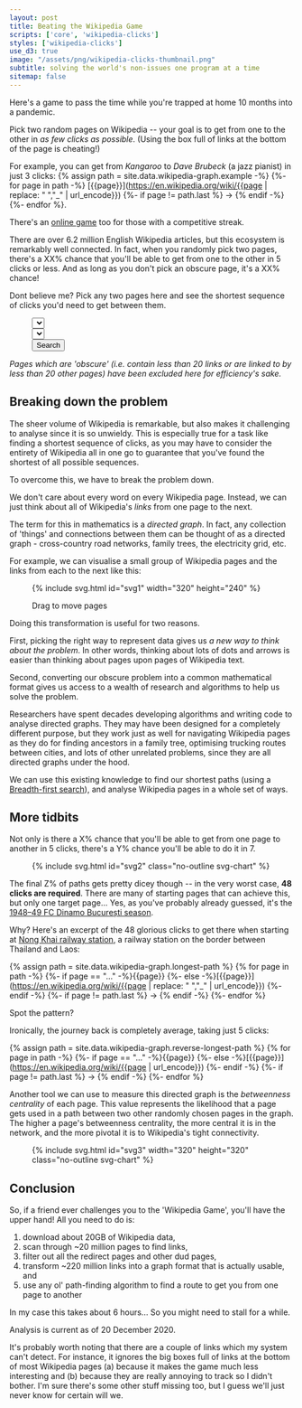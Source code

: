 ```yaml
---
layout: post
title: Beating the Wikipedia Game
scripts: ['core', 'wikipedia-clicks']
styles: ['wikipedia-clicks']
use_d3: true
image: "/assets/png/wikipedia-clicks-thumbnail.png"
subtitle: solving the world's non-issues one program at a time
sitemap: false
---
```


Here's a game to pass the time while you're trapped at home 10 months into a pandemic. 

Pick two random pages on Wikipedia -- your goal is to get from one to the other in _as few clicks as possible_. (Using the box full of links at the bottom of the page is cheating!)

For example, you can get from _Kangaroo_ to _Dave Brubeck_ (a jazz pianist) in just 3 clicks: {% assign path = site.data.wikipedia-graph.example -%}
{%- for page in path -%}
    [{{page}}](https://en.wikipedia.org/wiki/{{page | replace: " ","_" | url_encode}})
    {%- if page != path.last %} → {% endif -%}
{%- endfor %}.

There's an [online game](https://www.thewikigame.com) too for those with a competitive streak.

There are over 6.2 million English Wikipedia articles, but this ecosystem is remarkably well connected. In fact, when you randomly pick two pages, there's a XX% chance that you'll be able to get from one to the other in 5 clicks or less. And as long as you don't pick an obscure page, it's a XX% chance!

Dont believe me? Pick any two pages here and see the shortest sequence of clicks you'd need to get between them. 

<figure>
<div class="route-query container">
    <div class="route-input row justify-content-center">
        <div class="col-10 col-lg-6">
            <select id="route-start-picker" class="route-picker">
                <option></option>
            </select>
        </div>
        <div class="col-10 col-lg-6">
            <select id="route-end-picker" class="route-picker">
                <option></option>
            </select>
        </div>
        <div class="col-auto">
            <button id="route-submit" class="btn btn-success" type="submit" onclick="submit_route_request()">Search</button>
        </div>
    </div>
    <div class="route-output"></div>
</div>
<!-- <figcaption>
    <p class="caption">Find a path from one page to another.</p>
</figcaption> -->
</figure>

_Pages which are 'obscure' (i.e. contain less than 20 links or are linked to by less than 20 other pages) have been excluded here for efficiency's sake._

## Breaking down the problem

The sheer volume of Wikipedia is remarkable, but also makes it challenging to analyse since it is so unwieldy. This is especially true for a task like finding a shortest sequence of clicks, as you may have to consider the entirety of Wikipedia all in one go to guarantee that you've found the shortest of all possible sequences.

To overcome this, we have to break the problem down.

We don't care about every word on every Wikipedia page. Instead, we can just think about all of Wikipedia's _links_ from one page to the next.

The term for this in mathematics is a _directed graph_. In fact, any collection of 'things' and connections between them can be thought of as a directed graph - cross-country road networks, family trees, the electricity grid, etc. 

For example, we can visualise a small group of Wikipedia pages and the links from each to the next like this:

<figure>
{% include svg.html id="svg1" width="320" height="240" %}
<figcaption>
    <p class="caption">Drag to move pages</p>
</figcaption>
</figure>

Doing this transformation is useful for two reasons.

First, picking the right way to represent data gives us _a new way to think about the problem_. In other words, thinking about lots of dots and arrows is easier than thinking about pages upon pages of Wikipedia text.

Second, converting our obscure problem into a common mathematical format gives us access to a wealth of research and algorithms to help us solve the problem.

Researchers have spent decades developing algorithms and writing code to analyse directed graphs. They may have been designed for a completely different purpose, but they work just as well for navigating Wikipedia pages as they do for finding ancestors in a family tree, optimising trucking routes between cities, and lots of other unrelated problems, since they are all directed graphs under the hood.

We can use this existing knowledge to find our shortest paths (using a [Breadth-first search](https://en.wikipedia.org/wiki/Breadth-first_search)), and analyse Wikipedia pages in a whole set of ways.

## More tidbits

Not only is there a X% chance that you'll be able to get from one page to another in 5 clicks, there's a Y% chance you'll be able to do it in 7. 

<figure>
{% include svg.html id="svg2" class="no-outline svg-chart" %}
<!-- <figcaption>
    <p class="caption">Drag to move pages</p>
</figcaption> -->
</figure>

The final Z% of paths gets pretty dicey though -- in the very worst case, **48 clicks are required**. There are many of starting pages that can achieve this, but only one target page... Yes, as you've probably already guessed, it's the [1948–49 FC Dinamo București season](https://en.wikipedia.org/wiki/1948–49_FC_Dinamo_București_season). 

Why? Here's an excerpt of the 48 glorious clicks to get there when starting at [Nong Khai railway station](https://en.wikipedia.org/wiki/Nong_Khai_railway_station), a railway station on the border between Thailand and Laos:

{% assign path = site.data.wikipedia-graph.longest-path %}
{% for page in path -%}
    {%- if page == "..." -%}{{page}}
    {%- else -%}[{{page}}](https://en.wikipedia.org/wiki/{{page | replace: " ","_" | url_encode}})
    {%- endif -%}
    {%- if page != path.last %} → {% endif -%}
{%- endfor %}

Spot the pattern?

Ironically, the journey back is completely average, taking just 5 clicks:

{% assign path = site.data.wikipedia-graph.reverse-longest-path %}
{% for page in path -%}
    {%- if page == "..." -%}{{page}}
    {%- else -%}[{{page}}](https://en.wikipedia.org/wiki/{{page | url_encode}})
    {%- endif -%}
    {%- if page != path.last %} → {% endif -%}
{%- endfor %}

Another tool we can use to measure this directed graph is the _betweenness centrality_ of each page. This value represents the likelihood that a page gets used in a path between two other randomly chosen pages in the graph. The higher a page's betweenness centrality, the more central it is in the network, and the more pivotal it is to Wikipedia's tight connectivity.

<figure>
{% include svg.html id="svg3" width="320" height="320" class="no-outline svg-chart" %}
</figure>

## Conclusion

So, if a friend ever challenges you to the 'Wikipedia Game', you'll have the upper hand! All you need to do is:

1. download about 20GB of Wikipedia data,
1. scan through ~20 million pages to find links,
1. filter out all the redirect pages and other dud pages,
1. transform ~220 million links into a graph format that is actually usable, and
1. use any ol' path-finding algorithm to find a route to get you from one page to another

In my case this takes about 6 hours... So you might need to stall for a while.

<div class="footnotes">
<p>Analysis is current as of 20 December 2020.</p>

<p>
It's probably worth noting that there are a couple of links which my system can't detect. For instance, it ignores the big boxes full of links at the bottom of most Wikipedia pages (a) because it makes the game much less interesting and (b) because they are really annoying to track so I didn't bother. I'm sure there's some other stuff missing too, but I guess we'll just never know for certain will we.</p>
</div>